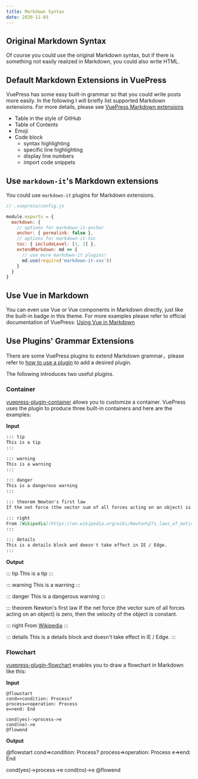 ```yaml
---
title: Markdown Syntax
date: 2020-11-03
---
```


## Original Markdown Syntax

Of course you could use the original Markdown syntax, but if there is something not easily realized in Markdown, you could also write HTML.

## Default Markdown Extensions in VuePress

VuePress has some easy built-in grammar so that you could write posts more easily. In the following I will briefly list supported Markdown extensions. For more details, please see [VuePress Markdown extensions](https://v1.vuepress.vuejs.org/guide/markdown.html)

- Table in the style of GitHub
- Table of Contents
- Emoji
- Code block
    - syntax highlighting
    - specific line highlighting
    - display line numbers
    - import code snippets

## Use `markdown-it`'s Markdown extensions

You could use `markdown-it` plugins for Markdown extensions.

``` javascript
// .vuepress/config.js

module.exports = {
  markdown: {
    // options for markdown-it-anchor
    anchor: { permalink: false },
    // options for markdown-it-toc
    toc: { includeLevel: [1, 2] },
    extendMarkdown: md => {
      // use more markdown-it plugins!
      md.use(require('markdown-it-xxx'))
    }
  }
}
```

## Use Vue in Markdown

You can even use Vue or Vue components in Markdown directly, just like the built-in badge in this theme<Badge text="Badge" />. For more examples please refer to official documentation of VuePress: [Using Vue in Markdown](https://vuepress.vuejs.org/guide/using-vue.html)

## Use Plugins' Grammar Extensions

There are some VuePress plugins to extend Markdown grammar，please refer to [how to use a plugin](https://vuepress-theme-reco.recoluan.com/en/views/plugins/) to add a desired plugin.

The following introduces two useful plugins.

### Container

[vuepress-plugin-container](https://vuepress.github.io/en/plugins/container/) allows you to customize a container. VuePress uses the plugin to produce three built-in containers and here are the examples:

**Input**

``` markdown
::: tip
This is a tip
:::

::: warning
This is a warning
:::

::: danger
This is a dangerous warning
:::

::: theorem Newton's first law
If the net force (the vector sum of all forces acting on an object) is zero, then the velocity of the object is constant.

::: right
From [Wikipedia](https://en.wikipedia.org/wiki/Newton%27s_laws_of_motion)
:::

::: details
This is a details block and doesn't take effect in IE / Edge.
:::
```

**Output**

::: tip
This is a tip
:::

::: warning
This is a warning
:::

::: danger
This is a dangerous warning
:::

::: theorem Newton's first law
If the net force (the vector sum of all forces acting on an object) is zero, then the velocity of the object is constant.

::: right
From [Wikipedia](https://en.wikipedia.org/wiki/Newton%27s_laws_of_motion)
:::

::: details
This is a details block and doesn't take effect in IE / Edge.
:::

### Flowchart

[vuepress-plugin-flowchart](https://flowchart.vuepress.ulivz.com/) enables you to draw a flowchart in Markdown like this:

**Input**

```
@flowstart
cond=>condition: Process?
process=>operation: Process
e=>end: End

cond(yes)->process->e
cond(no)->e
@flowend
```

**Output**

@flowstart
cond=>condition: Process?
process=>operation: Process
e=>end: End

cond(yes)->process->e
cond(no)->e
@flowend
